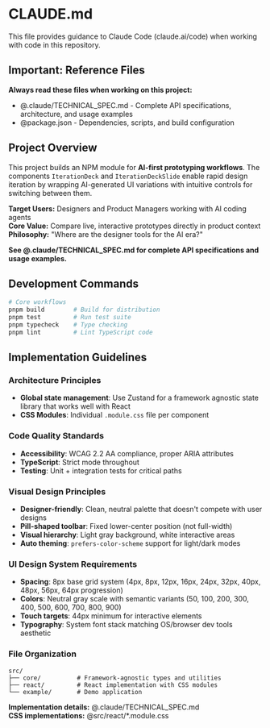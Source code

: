 # CLAUDE.md

This file provides guidance to Claude Code (claude.ai/code) when working with code in this repository.

## Important: Reference Files

**Always read these files when working on this project:**
- @.claude/TECHNICAL_SPEC.md - Complete API specifications, architecture, and usage examples
- @package.json - Dependencies, scripts, and build configuration

## Project Overview

This project builds an NPM module for **AI-first prototyping workflows**. The components `IterationDeck` and `IterationDeckSlide` enable rapid design iteration by wrapping AI-generated UI variations with intuitive controls for switching between them.

**Target Users:** Designers and Product Managers working with AI coding agents  
**Core Value:** Compare live, interactive prototypes directly in product context  
**Philosophy:** "Where are the designer tools for the AI era?"

**See @.claude/TECHNICAL_SPEC.md for complete API specifications and usage examples.**

## Development Commands

```bash
# Core workflows
pnpm build        # Build for distribution  
pnpm test         # Run test suite
pnpm typecheck    # Type checking
pnpm lint         # Lint TypeScript code
```

## Implementation Guidelines

### Architecture Principles
- **Global state management**: Use Zustand for a framework agnostic state library that works well with React
- **CSS Modules**: Individual `.module.css` file per component

### Code Quality Standards
- **Accessibility**: WCAG 2.2 AA compliance, proper ARIA attributes
- **TypeScript**: Strict mode throughout
- **Testing**: Unit + integration tests for critical paths

### Visual Design Principles
- **Designer-friendly**: Clean, neutral palette that doesn't compete with user designs
- **Pill-shaped toolbar**: Fixed lower-center position (not full-width)
- **Visual hierarchy**: Light gray background, white interactive areas
- **Auto theming**: `prefers-color-scheme` support for light/dark modes

### UI Design System Requirements
- **Spacing**: 8px base grid system (4px, 8px, 12px, 16px, 24px, 32px, 40px, 48px, 56px, 64px progression)
- **Colors**: Neutral gray scale with semantic variants (50, 100, 200, 300, 400, 500, 600, 700, 800, 900)
- **Touch targets**: 44px minimum for interactive elements
- **Typography**: System font stack matching OS/browser dev tools aesthetic

### File Organization
```
src/
├── core/          # Framework-agnostic types and utilities
├── react/         # React implementation with CSS modules
└── example/       # Demo application
```

**Implementation details:** @.claude/TECHNICAL_SPEC.md  
**CSS implementations:** @src/react/*.module.css
